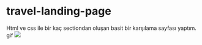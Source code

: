 # travel-landing-page
Html ve css ile bir kaç sectiondan oluşan basit bir karşılama sayfası yaptım.
gif
![](https://github.com/yesilyurtgh/travel-landing-page/blob/master/travel-landing.gif)
